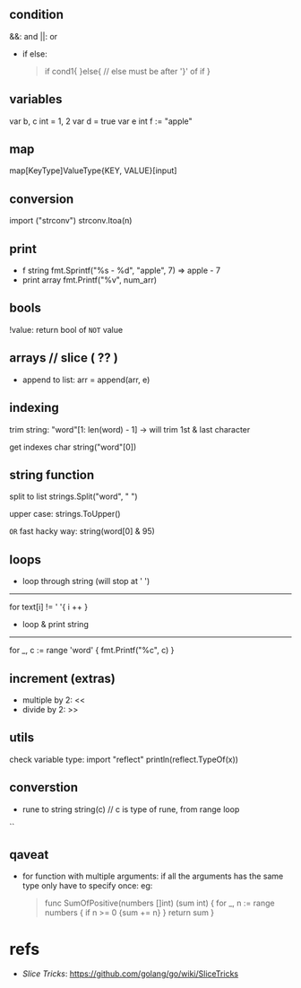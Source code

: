 ## condition
&&: and
||: or

- if else:
    > if cond1{
    > }else{ // else must be after '}' of if
    > }



## variables
var b, c int = 1, 2
var d = true
var e int 
f := "apple"


## map
map[KeyType]ValueType{KEY, VALUE}[input]

## conversion
import ("strconv")
strconv.Itoa(n)

## print
- f string
  fmt.Sprintf("%s -  %d", "apple", 7) => apple - 7
- print array
  fmt.Printf("%v", num_arr)

## bools
!value: return bool of `NOT` value

## arrays // slice ( ?? )
- append to list:
  arr = append(arr, e)

## indexing
trim string:
  "word"[1: len(word) - 1] -> will trim 1st & last character

get indexes char
  string("word"[0])

## string function
split to list
  strings.Split("word", " ")

upper case:
  strings.ToUpper()

`OR` fast hacky way:
  string(word[0] & 95)

## loops
- loop through string (will stop at ' ')
------------------------------
  for text[i] != ' '{
    i ++
  }

- loop & print string
------------------------------
for _, c := range 'word' {
  fmt.Printf("%c", c)
}

## increment (extras)
- multiple by 2: <<
- divide   by 2: >>


## utils
check variable type:
  import "reflect"
  println(reflect.TypeOf(x))


## converstion
- rune to string 
  string(c) // c is type of rune, from range loop




``
## qaveat
- for function with multiple arguments:
  if all the arguments has the same type
  only have to specify once:
  eg:
  >  func SumOfPositive(numbers []int) (sum int) {
  >    for _, n := range numbers {
  >      if n >= 0 {sum += n}
  >    }
  >    return sum
  >  }




# refs
- *Slice Tricks*: https://github.com/golang/go/wiki/SliceTricks